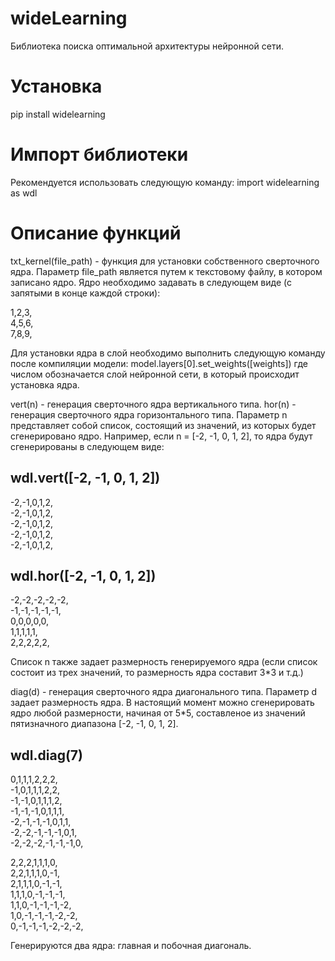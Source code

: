 # wideLearning
Библиотека поиска оптимальной архитектуры нейронной сети.

# Установка
pip install widelearning

# Импорт библиотеки
Рекомендуется использовать следующую команду:
import widelearning as wdl 

# Описание функций
txt_kernel(file_path) - функция для установки собственного сверточного ядра. Параметр file_path является путем к текстовому файлу, в котором записано ядро. 
Ядро необходимо задавать в следующем виде (с запятыми в конце каждой строки):

1,2,3,  
4,5,6,  
7,8,9,  

Для установки ядра в слой необходимо выполнить следующую команду после компиляции модели:
model.layers[0].set_weights([weights])
где числом обозначается слой нейронной сети, в который происходит установка ядра.

vert(n) - генерация сверточного ядра вертикального типа.
hor(n) - генерация сверточного ядра горизонтального типа.
Параметр n представляет собой список, состоящий из значений, из которых будет сгенерировано ядро.
Например, если n = [-2, -1, 0, 1, 2], то ядра будут сгенерированы в следующем виде:

## wdl.vert([-2, -1, 0, 1, 2])
-2,-1,0,1,2,  
-2,-1,0,1,2,  
-2,-1,0,1,2,  
-2,-1,0,1,2,  
-2,-1,0,1,2,  

## wdl.hor([-2, -1, 0, 1, 2])
-2,-2,-2,-2,-2,  
-1,-1,-1,-1,-1,  
0,0,0,0,0,  
1,1,1,1,1,  
2,2,2,2,2,  

Список n также задает размерность генерируемого ядра (если список состоит из трех значений, то размерность ядра составит 3*3 и т.д.) 

diag(d) - генерация сверточного ядра диагонального типа. Параметр d задает размерность ядра.
В настоящий момент можно сгенерировать ядро любой размерности, начиная от 5*5, составленое из значений пятизначного диапазона [-2, -1, 0, 1, 2].  

## wdl.diag(7)
0,1,1,1,2,2,2,  
-1,0,1,1,1,2,2,  
-1,-1,0,1,1,1,2,  
-1,-1,-1,0,1,1,1,  
-2,-1,-1,-1,0,1,1,  
-2,-2,-1,-1,-1,0,1,  
-2,-2,-2,-1,-1,-1,0,  

2,2,2,1,1,1,0,  
2,2,1,1,1,0,-1,  
2,1,1,1,0,-1,-1,  
1,1,1,0,-1,-1,-1,  
1,1,0,-1,-1,-1,-2,  
1,0,-1,-1,-1,-2,-2,  
0,-1,-1,-1,-2,-2,-2,  

Генерируются два ядра: главная и побочная диагональ.
